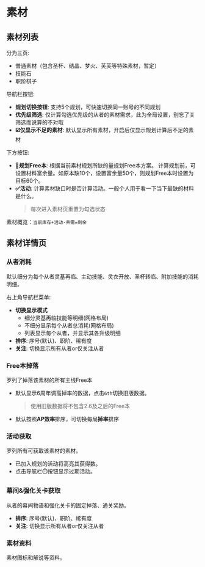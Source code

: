 # 素材

## 素材列表
分为三页:
- 普通素材（包含圣杯、结晶、梦火、芙芙等特殊素材，暂定）
- 技能石
- 职阶棋子

导航栏按钮:

- **规划切换按钮**: 支持5个规划，可快速切换同一账号的不同规划
- **优先级筛选**: 仅计算勾选优先级的从者的素材需求，此为全局设置，别忘了关筛选而说算的不对哦
- **:ballot_box_with_check:仅显示不足的素材**: 默认显示所有素材，开启后仅显示规划计算后不足的素材

下方按钮:
- **:abacus:规划Free本**: 根据当前素材规划所缺的量规划Free本方案。
计算规划前，可设置材料富余量。如原本缺10个，设置富余量50个，则规划Free本时设置为目标60个。
- **:white_check_mark:活动**: 计算素材缺口时是否计算活动。一般个人用于看一下当下最缺的材料是什么。
  > 每次进入素材页重置为勾选状态

素材概览：`当前库存+活动-共需=剩余`

## 素材详情页

### 从者消耗
默认细分为每个从者灵基再临、主动技能、灵衣开放、圣杯转临、附加技能的消耗明细。

右上角导航栏菜单:
- **切换显示模式**
  - 细分灵基再临技能等明细(网格布局)
  - 不细分显示每个从者总消耗(网格布局)
  - 列表显示每个从者，并显示其各升级明细
- **排序**: 序号(默认)、职阶、稀有度
- **关注**: 切换显示所有从者or仅关注从者

### Free本掉落
罗列了掉落该素材的所有主线Free本
- 默认显示6周年调高掉率的数据，点击`6th`切换旧版数据。
  > 使用旧版数据将不包含2.6及之后的Free本
- 默认按照**AP效率**排序，可切换每局**掉率**排序


### 活动获取
罗列所有可获取该素材的素材。
- 已加入规划的活动将高亮其获得数。
- 点击导航栏:stopwatch:按钮显示过期活动。

### 幕间&强化关卡获取
从者的幕间物语和强化关卡的固定掉落、通关奖励。
- **排序**: 序号(默认)、职阶、稀有度
- **关注**: 切换显示所有从者or仅关注从者

### 素材资料
素材图标和解说等资料。
